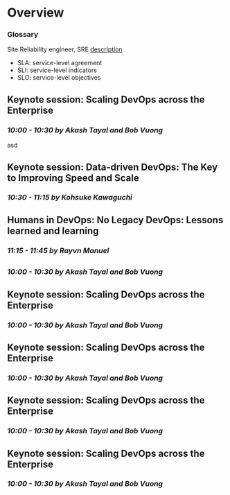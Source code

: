 # Overview
### Glossary
Site Reliability engineer, SRE [description](https://www.redhat.com/en/topics/devops/what-is-sre)
* SLA: service-level agreement
* SLI: service-level indicators
* SLO: service-level objectives

## Keynote session: Scaling DevOps across the Enterprise
### *10:00 - 10:30 by Akash Tayal and Bob Vuong*

asd

## Keynote session: Data-driven DevOps: The Key to Improving Speed and Scale
### *10:30 - 11:15 by Kohsuke Kawaguchi*


## Humans in DevOps: No Legacy DevOps: Lessons learned and learning
### *11:15 - 11:45 by Rayvn Manuel*


##
### *10:00 - 10:30 by Akash Tayal and Bob Vuong*


## Keynote session: Scaling DevOps across the Enterprise
### *10:00 - 10:30 by Akash Tayal and Bob Vuong*


## Keynote session: Scaling DevOps across the Enterprise
### *10:00 - 10:30 by Akash Tayal and Bob Vuong*


## Keynote session: Scaling DevOps across the Enterprise
### *10:00 - 10:30 by Akash Tayal and Bob Vuong*


## Keynote session: Scaling DevOps across the Enterprise
### *10:00 - 10:30 by Akash Tayal and Bob Vuong*

